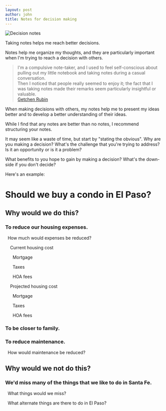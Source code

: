 ```yaml
---
layout: post
author: john
title: Notes for decision making
---
```


![Decision notes](/assets/images/DecisionNotes.jpg)

Taking notes helps me reach better decisions.
<!--more-->
Notes help me organize my thoughts,
and they are particularly important when I'm trying to reach a decision with others.


<blockquote>
I'm a compulsive note-taker, and I used to feel self-conscious about pulling out my little notebook and taking notes during a casual conversation.
<br/>
Then I noticed that people really seemed to enjoy it; the fact that I was taking notes made their remarks seem particularly insightful or valuable.
<br/>
<a href='https://www.brainyquote.com/quotes/gretchen_rubin_619392' target='__blank'>Getchen Rubin</a>
</blockquote>

When making decisions with others,
my notes help me to present my ideas better
and to develop a better understanding of their ideas.

While I find that any notes are better than no notes, I recommend structuring your notes.

It may seem like a waste of time, but start by "stating the obvious".
Why are you making a decision?
What's the challenge that you're trying to address?
Is it an opportunity or is it a problem?

What benefits to you hope to gain by making a decision?
What's the down-side if you don't decide?

Here's an example:

# Should we buy a condo in El Paso?

## Why would we do this?

### To reduce our housing expenses.

&nbsp;&nbsp;How much would expenses be reduced?

&nbsp;&nbsp;&nbsp;&nbsp;Current housing cost

&nbsp;&nbsp;&nbsp;&nbsp;&nbsp;&nbsp;Mortgage

&nbsp;&nbsp;&nbsp;&nbsp;&nbsp;&nbsp;Taxes

&nbsp;&nbsp;&nbsp;&nbsp;&nbsp;&nbsp;HOA fees

&nbsp;&nbsp;&nbsp;&nbsp;Projected housing cost

&nbsp;&nbsp;&nbsp;&nbsp;&nbsp;&nbsp;Mortgage

&nbsp;&nbsp;&nbsp;&nbsp;&nbsp;&nbsp;Taxes

&nbsp;&nbsp;&nbsp;&nbsp;&nbsp;&nbsp;HOA fees

### To be closer to family.

### To reduce maintenance.

&nbsp;&nbsp;How would maintenance be reduced?

## Why would we not do this?

### We'd miss many of the things that we like to do in Santa Fe.

&nbsp;&nbsp;What things would we miss?

&nbsp;&nbsp;What alternate things are there to do in El Paso?

